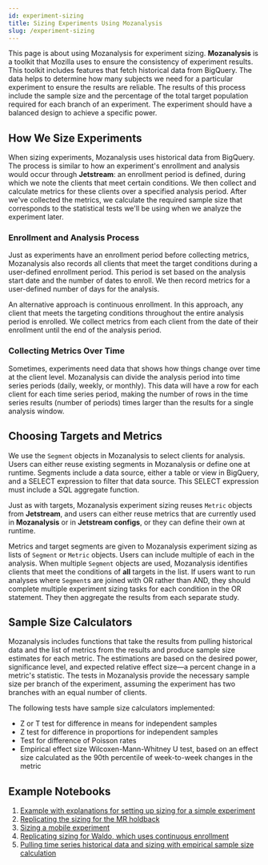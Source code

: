 ```yaml
---
id: experiment-sizing
title: Sizing Experiments Using Mozanalysis
slug: /experiment-sizing
---
```


This page is about using Mozanalysis for experiment sizing. **Mozanalysis** is a toolkit that Mozilla uses to ensure the consistency of experiment results. This toolkit includes features that fetch historical data from BigQuery. The data helps to determine how many subjects we need for a particular experiment to ensure the results are reliable. The results of this process include the sample size and the percentage of the total target population required for each branch of an experiment. The experiment should have a balanced design to achieve a specific power.

## How We Size Experiments

When sizing experiments, Mozanalysis uses historical data from BigQuery. The process is similar to how an experiment's enrollment and analysis would occur through **Jetstream**: an enrollment period is defined, during which we note the clients that meet certain conditions. We then collect and calculate metrics for these clients over a specified analysis period. After we've collected the metrics, we calculate the required sample size that corresponds to the statistical tests we'll be using when we analyze the experiment later.

### Enrollment and Analysis Process

Just as experiments have an enrollment period before collecting metrics, Mozanalysis also records all clients that meet the target conditions during a user-defined enrollment period. This period is set based on the analysis start date and the number of dates to enroll. We then record metrics for a user-defined number of days for the analysis.

An alternative approach is continuous enrollment. In this approach, any client that meets the targeting conditions throughout the entire analysis period is enrolled. We collect metrics from each client from the date of their enrollment until the end of the analysis period.

### Collecting Metrics Over Time

Sometimes, experiments need data that shows how things change over time at the client level. Mozanalysis can divide the analysis period into time series periods (daily, weekly, or monthly). This data will have a row for each client for each time series period, making the number of rows in the time series results (number of periods) times larger than the results for a single analysis window.

## Choosing Targets and Metrics

We use the `Segment` objects in Mozanalysis to select clients for analysis. Users can either reuse existing segments in Mozanalysis or define one at runtime. Segments include a data source, either a table or view in BigQuery, and a SELECT expression to filter that data source. This SELECT expression must include a SQL aggregate function.

Just as with targets, Mozanalysis experiment sizing reuses `Metric` objects from **Jetstream**, and users can either reuse metrics that are currently used in **Mozanalysis** or in **Jetstream configs**, or they can define their own at runtime.

Metrics and target segments are given to Mozanalysis experiment sizing as lists of `Segment` or `Metric` objects. Users can include multiple of each in the analysis. When multiple `Segment` objects are used, Mozanalysis identifies clients that meet the conditions of **all** targets in the list. If users want to run analyses where `Segment`s are joined with OR rather than AND, they should complete multiple experiment sizing tasks for each condition in the OR statement. They then aggregate the results from each separate study.

## Sample Size Calculators

Mozanalysis includes functions that take the results from pulling historical data and the list of metrics from the results and produce sample size estimates for each metric. The estimations are based on the desired power, significance level, and expected relative effect size—a percent change in a metric's statistic. The tests in Mozanalysis provide the necessary sample size per branch of the experiment, assuming the experiment has two branches with an equal number of clients.

The following tests have sample size calculators implemented:

* Z or T test for difference in means for independent samples
* Z test for difference in proportions for independent samples
* Test for difference of Poisson rates
* Empirical effect size Wilcoxen-Mann-Whitney U test, based on an effect size calculated as the 90th percentile of week-to-week changes in the metric

## Example Notebooks

1. [Example with explanations for setting up sizing for a simple experiment](https://colab.research.google.com/drive/1VQDrnVWvR_r-oKD8vD3hwNcZWx8Txg1N?usp=sharing)
2. [Replicating the sizing for the MR holdback](https://colab.research.google.com/drive/1r14UMw_lEjtiyc0VVEvQuhadrDLzIyzn?usp=sharing)
3. [Sizing a mobile experiment](https://colab.research.google.com/drive/1wUdfqCoB-mN7Gk1b6_zkAd2KWu8dp8V_?usp=sharing)
4. [Replicating sizing for Waldo, which uses continuous enrollment](https://colab.research.google.com/drive/1_R4zBUnucRPmHwIVLlPTYInDZwTbCn-F?usp=sharing)
5. [Pulling time series historical data and sizing with empirical sample size calculation](https://colab.research.google.com/drive/1-XT2DMfGSqiCS18yGPIGCs_YWg75qZzn?usp=sharing)

[Jetstream]: jetstream/jetstream.md
[mozanalysis]: https://github.com/mozilla/mozanalysis

